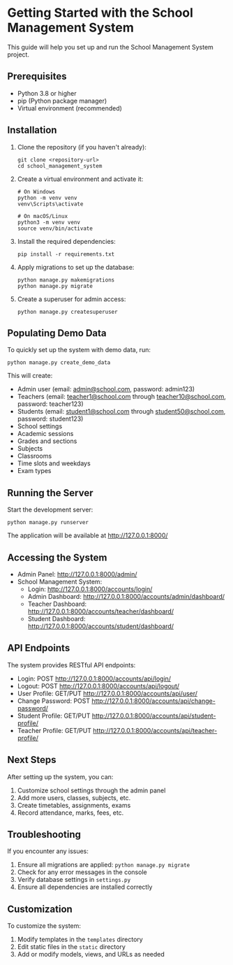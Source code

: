 # Getting Started with the School Management System

This guide will help you set up and run the School Management System project.

## Prerequisites

- Python 3.8 or higher
- pip (Python package manager)
- Virtual environment (recommended)

## Installation

1. Clone the repository (if you haven't already):
   ```
   git clone <repository-url>
   cd school_management_system
   ```

2. Create a virtual environment and activate it:
   ```
   # On Windows
   python -m venv venv
   venv\Scripts\activate

   # On macOS/Linux
   python3 -m venv venv
   source venv/bin/activate
   ```

3. Install the required dependencies:
   ```
   pip install -r requirements.txt
   ```

4. Apply migrations to set up the database:
   ```
   python manage.py makemigrations
   python manage.py migrate
   ```

5. Create a superuser for admin access:
   ```
   python manage.py createsuperuser
   ```

## Populating Demo Data

To quickly set up the system with demo data, run:

```
python manage.py create_demo_data
```

This will create:
- Admin user (email: admin@school.com, password: admin123)
- Teachers (email: teacher1@school.com through teacher10@school.com, password: teacher123)
- Students (email: student1@school.com through student50@school.com, password: student123)
- School settings
- Academic sessions
- Grades and sections
- Subjects
- Classrooms
- Time slots and weekdays
- Exam types

## Running the Server

Start the development server:

```
python manage.py runserver
```

The application will be available at http://127.0.0.1:8000/

## Accessing the System

- Admin Panel: http://127.0.0.1:8000/admin/
- School Management System:
  - Login: http://127.0.0.1:8000/accounts/login/
  - Admin Dashboard: http://127.0.0.1:8000/accounts/admin/dashboard/
  - Teacher Dashboard: http://127.0.0.1:8000/accounts/teacher/dashboard/
  - Student Dashboard: http://127.0.0.1:8000/accounts/student/dashboard/

## API Endpoints

The system provides RESTful API endpoints:

- Login: POST http://127.0.0.1:8000/accounts/api/login/
- Logout: POST http://127.0.0.1:8000/accounts/api/logout/
- User Profile: GET/PUT http://127.0.0.1:8000/accounts/api/user/
- Change Password: POST http://127.0.0.1:8000/accounts/api/change-password/
- Student Profile: GET/PUT http://127.0.0.1:8000/accounts/api/student-profile/
- Teacher Profile: GET/PUT http://127.0.0.1:8000/accounts/api/teacher-profile/

## Next Steps

After setting up the system, you can:

1. Customize school settings through the admin panel
2. Add more users, classes, subjects, etc.
3. Create timetables, assignments, exams
4. Record attendance, marks, fees, etc.

## Troubleshooting

If you encounter any issues:

1. Ensure all migrations are applied: `python manage.py migrate`
2. Check for any error messages in the console
3. Verify database settings in `settings.py`
4. Ensure all dependencies are installed correctly

## Customization

To customize the system:

1. Modify templates in the `templates` directory
2. Edit static files in the `static` directory
3. Add or modify models, views, and URLs as needed
